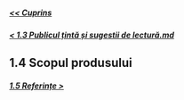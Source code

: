 ##### [<< Cuprins](../Cuprins.md)
##### [< 1.3 Publicul țintă și sugestii de lectură.md](1.3%20Publicul%20țintă%20și%20sugestii%20de%20lectură.md)
## 1.4 Scopul produsului
##### [1.5 Referințe >](1.5%20Referințe.md)